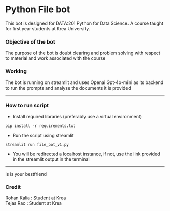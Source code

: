 # Python File bot

This bot is designed for DATA:201 Python for Data Science. A course taught for first year students at Krea University.

### Objective of the bot

The purpose of the bot is doubt clearing and problem solving with respect to material and work associated with the course

### Working

The bot is running on streamlit and uses Openai Gpt-4o-mini as its backend to run the prompts and analyse the documents it is provided

---
### How to run script

- Install required libraries (preferably use a virtual environment)

```
pip install -r requirements.txt
```

- Run the script using streamlit

```
streamlit run file_bot_v1.py
```

- You will be redirected a localhost instance, if not, use the link provided in the streamlit output in the terminal

---

ls is your bestfriend

### Credit

Rohan Kalia : Student at Krea \
Tejas Rao : Student at Krea
